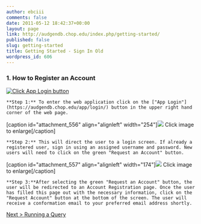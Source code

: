 ```yaml
---
author: ebciii
comments: false
date: 2011-05-12 18:42:37+00:00
layout: page
link: http://audgendb.chop.edu/index.php/getting-started/
published: false
slug: getting-started
title: Getting Started - Sign In Old
wordpress_id: 606
---
```


### 1. How to Register an Account






[![Click App Login button](http://audgendb.chop.edu/wp-content/uploads/2010/11/SplashPageAppClick4EAB.jpg)](http://audgendb.chop.edu/wp-content/uploads/2010/11/SplashPageAppClick4EAB.jpg)



    **Step 1:** To enter the web application click on the ["App Login"](https://audgendb.chop.edu/app/login/) button in the upper right hand corner of the web page.






[caption id="attachment_556" align="alignleft" width="254"][![](http://audgendb.chop.edu/wp-content/uploads/2011/04/Picture-1.png)](http://audgendb.chop.edu/wp-content/uploads/2011/04/Picture-1.png) Click image to enlarge[/caption]



    **Step 2:** This will direct the user to a login screen. If already a registered user, sign in using an assigned username and password. New users will need to click on the green "Request an Account" button.






[caption id="attachment_557" align="alignleft" width="174"][![](http://audgendb.chop.edu/wp-content/uploads/2011/04/Picture-2.png)](http://audgendb.chop.edu/wp-content/uploads/2011/04/Picture-2.png) Click image to enlarge[/caption]



    **Step 3:**After selecting the green "Request an Account" button, the user will be redirected to an Account Registration page. Once the user has filled this page out with the necessary information, click on the "Request Account" button at the bottom of the screen. The user will receive a conformation email to your preferred email address shortly.


[Next > Running a Query](http://audgendb.chop.edu/index.php/about/getting-started-running-a-query/)
